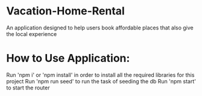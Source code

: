 # Vacation-Home-Rental
An application designed to help users book affordable places that also give the local experience
# How to Use Application:
Run 'npm i' or 'npm install' in order to install all the required libraries for this project
Run 'npm run seed' to run the task of seeding the db
Run 'npm start' to start the router
